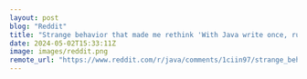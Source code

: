 ```yaml
---
layout: post
blog: "Reddit"
title: "Strange behavior that made me rethink 'With Java write once, run everywhere'"
date: 2024-05-02T15:33:11Z
image: images/reddit.png
remote_url: "https://www.reddit.com/r/java/comments/1ciin97/strange_behavior_that_made_me_rethink_with_java/"
---
```

